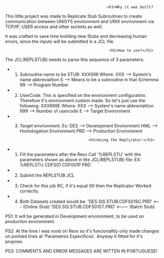 

                                                  <h1>Why it was built?
                                                      
This little project was made to Replicate Stub Subroutines to create communication between UNISYS environment and UNIX environment via 
TCP/IP, USER access and other sockets as well.

It was crafted to save time building new Stubs and decreasing human errors, since the inputs will be submitted in a JCL file.
                                          
                                          
                                                   <h1>How to use?</h1>
The JCL(REPLSTUB) needs to parse this sequence of 3 parameters:
* 1. Subroutine name to be STUB:
     XXXS99
     Where:
     XXX --> System's name abbreviattion
     S   --> Means to be a subroutine in that Schemma
     99  --> Program Number
      
* 2. UserCode.
    This is specified on the environment configuration. Therefore it's environment custom made. 
    So let's just use the following:
      XXX999E
      Where:
        XXX --> System's name abbreviattion
        999 --> Number of usercode
        E   --> Target Environment
        
* 3. Target environment. 
    Ex: 
      DES --> Development Environment
      HML --> Homologation Environment
      PRD --> Production Environment
      
      
                                        <h1>Using the Replicator:</h1>
*  1. Fill the parameters after the Rexx Call '%REPLSTU' with the parameters shown as above in the JCL(REPLSTUB) file:
  EX:
  %REPLSTU  CDFS01 CDF001P PRD
  
*  2. Submit the REPLSTUB JCL
  
*  3. Check for this job RC, if it's equal 00 then the Replicator Worked correctly. 
  
*  4. Both Datasets created would be:
  'DES.SIS.STUB.CDFS01SC.PRD'   <--- (Online Stub)
  'DES.SIS.STUB.CDFS01ST.PRD'   <--- (Batch Stub)
    
  PS1: It will be generated in Development environment, to be used on production environment.
  
  
  PS2: At the time i was noob on Rexx so it's funcionallity only made changes on pointed lines at 'Parametros Especificos'.
  Anyway it fitted for it's prupose.
  
  PS3: COMMENTS AND ERROR MESSAGES ARE WITTEN IN PORTUGUESE!
  
  
